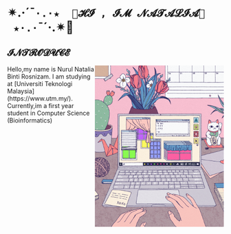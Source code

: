 # ✴.·´¯`·.·★  🎀𝓗𝓘 , 𝓘𝓜 𝓝𝓐𝓣𝓐𝓛𝓘𝓐🎀  ★·.·`¯´·.✴💞 
## 𝓘𝓝𝓣𝓡𝓞𝓓𝓤𝓒𝓔
<img align="right" width=300px  src="gif.gif">
Hello,my name is Nurul Natalia Binti Rosnizam. I am studying at  [Universiti Teknologi Malaysia](https://www.utm.my/).
Currently,im a first year student in Computer Science (Bioinformatics)





